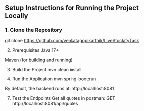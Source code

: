 ## Setup Instructions for Running the Project Locally

### 1. Clone the Repository

git clone https://github.com/venkatagopikarthik/LiveStockifyTask


2. Prerequisites
Java 17+ 

Maven (for building and running)



3. Build the Project
mvn clean install

4. Run the Application
mvn spring-boot:run

By default, the backend runs at:
http://localhost:8081

7. Test the Endpoints
Get all quotes in postman:
GET http://localhost:8081/api/quotes
